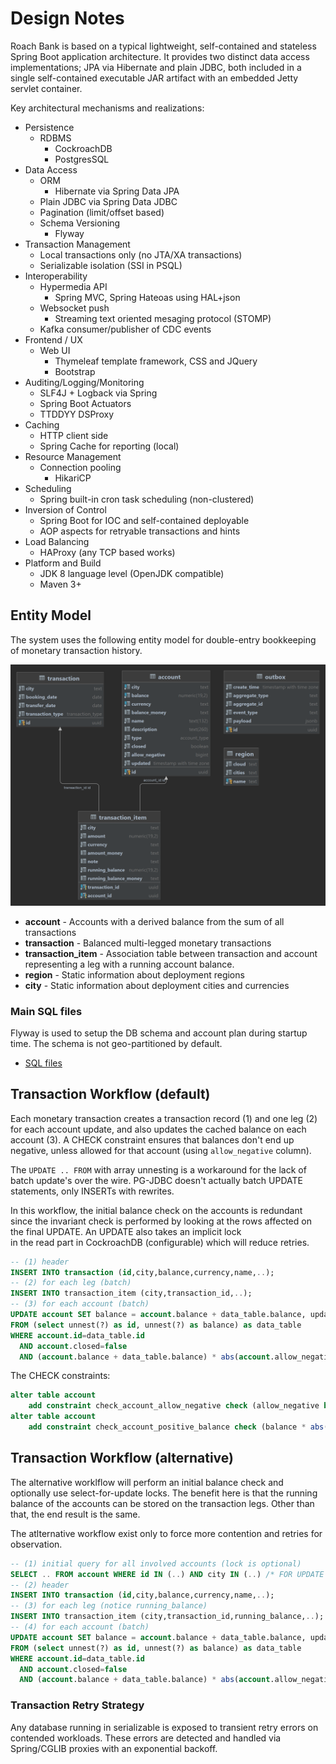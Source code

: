 # Design Notes

Roach Bank is based on a typical lightweight, self-contained and stateless Spring Boot application architecture. 
It provides two distinct data access implementations; JPA via Hibernate and plain JDBC, both included in a single
self-contained executable JAR artifact with an embedded Jetty servlet container. 

Key architectural mechanisms and realizations:

- Persistence
   - RDBMS 
       - CockroachDB
       - PostgresSQL
-  Data Access
    - ORM
       - Hibernate via Spring Data JPA
    - Plain JDBC via Spring Data JDBC
    - Pagination (limit/offset based)
    - Schema Versioning
        - Flyway
- Transaction Management
    - Local transactions only (no JTA/XA transactions)
    - Serializable isolation (SSI in PSQL)
- Interoperability
    - Hypermedia API
        - Spring MVC, Spring Hateoas using HAL+json
    - Websocket push 
        - Streaming text oriented mesaging protocol (STOMP)
    - Kafka consumer/publisher of CDC events 
- Frontend / UX
    - Web UI
        - Thymeleaf template framework, CSS and JQuery
        - Bootstrap    
- Auditing/Logging/Monitoring
    - SLF4J + Logback via Spring                   
    - Spring Boot Actuators
    - TTDDYY DSProxy
- Caching
    - HTTP client side
    - Spring Cache for reporting (local)
- Resource Management
    - Connection pooling
        - HikariCP 
- Scheduling
    - Spring built-in cron task scheduling (non-clustered)
- Inversion of Control       
    - Spring Boot for IOC and self-contained deployable
    - AOP aspects for retryable transactions and hints
- Load Balancing
    - HAProxy (any TCP based works)
- Platform and Build
    - JDK 8 language level (OpenJDK compatible)
    - Maven 3+

## Entity Model

The system uses the following entity model for double-entry bookkeeping of monetary transaction history. 

![schema](diagram_schema.png)

- **account**  - Accounts with a derived balance from the sum of all transactions
- **transaction**  - Balanced multi-legged monetary transactions
- **transaction_item** - Association table between transaction and account representing a leg with a running account balance.
- **region**  - Static information about deployment regions
- **city**  - Static information about deployment cities and currencies

### Main SQL files

Flyway is used to setup the DB schema and account plan during startup time. The schema is not geo-partitioned 
by default.

- [SQL files](../bank-server/src/main/resources/db) 

## Transaction Workflow (default)

Each monetary transaction creates a transaction record (1) and one leg (2) for each account update, and 
also updates the cached balance on each account (3). A CHECK constraint ensures that balances 
don't end up negative, unless allowed for that account (using `allow_negative` column). 

The `UPDATE .. FROM` with array unnesting is a workaround for the lack of batch update's over the wire.
PG-JDBC doesn't actually batch UPDATE statements, only INSERTs with rewrites.

In this workflow, the initial balance check on the accounts is redundant since the invariant check
is performed by looking at the rows affected on the final UPDATE. An UPDATE also takes an implicit lock  
in the read part in CockroachDB (configurable) which will reduce retries.

```sql
-- (1) header
INSERT INTO transaction (id,city,balance,currency,name,..);
-- (2) for each leg (batch)
INSERT INTO transaction_item (city,transaction_id,..);
-- (3) for each account (batch)
UPDATE account SET balance = account.balance + data_table.balance, updated_at=clock_timestamp()
FROM (select unnest(?) as id, unnest(?) as balance) as data_table
WHERE account.id=data_table.id
  AND account.closed=false
  AND (account.balance + data_table.balance) * abs(account.allow_negative-1) >= 0
```

The CHECK constraints:

````sql
alter table account
    add constraint check_account_allow_negative check (allow_negative between 0 and 1);
alter table account
    add constraint check_account_positive_balance check (balance * abs(allow_negative - 1) >= 0);
````

## Transaction Workflow (alternative) 
                            
The alternative worklflow will perform an initial balance check and optionally use select-for-update locks.
The benefit here is that the running balance of the accounts can be stored on the transaction legs. 
Other than that, the end result is the same.

The atlternative workflow exist only to force more contention and retries for observation.

```sql
-- (1) initial query for all involved accounts (lock is optional)
SELECT .. FROM account WHERE id IN (..) AND city IN (..) /* FOR UPDATE */;
-- (2) header 
INSERT INTO transaction (id,city,balance,currency,name,..);
-- (3) for each leg (notice running_balance)
INSERT INTO transaction_item (city,transaction_id,running_balance,..);
-- (4) for each account (batch)
UPDATE account SET balance = account.balance + data_table.balance, updated_at=clock_timestamp()
FROM (select unnest(?) as id, unnest(?) as balance) as data_table
WHERE account.id=data_table.id
  AND account.closed=false
  AND (account.balance + data_table.balance) * abs(account.allow_negative-1) >= 0
```

### Transaction Retry Strategy

Any database running in serializable is exposed to transient retry errors on contended workloads. 
These errors are detected and handled via Spring/CGLIB proxies with an exponential backoff. 
